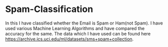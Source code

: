 # Spam-Classification
In this I have classified whether the Email is Spam or Ham(not Spam). I have used various Machine Learning Algorithms and have compared the accuracy for the same.
The data which I have used can be found here https://archive.ics.uci.edu/ml/datasets/sms+spam+collection.
